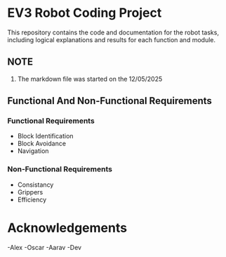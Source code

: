 # EV3 Robot Coding Project
This repository contains the code and documentation for the robot tasks, including logical explanations and results for each function and module.
## NOTE
1. The markdown file was started on the 12/05/2025
## Functional And Non-Functional Requirements
### Functional Requirements
- Block Identification
- Block Avoidance
- Navigation
### Non-Functional Requirements
- Consistancy
- Grippers
- Efficiency


# Acknowledgements
-Alex
-Oscar
-Aarav
-Dev
